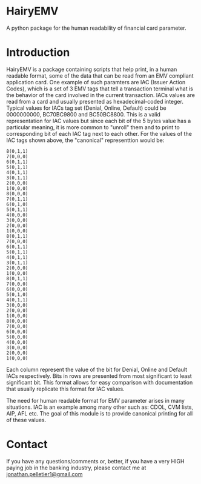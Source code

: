 HairyEMV
=========

A python package for the human readability of financial card parameter.  

Introduction
============

HairyEMV is a package containing scripts that help print, in a human readable
format, some of the data that can be read from an EMV compliant application
card. One example of such paramters are IAC (Issuer Action Codes), which is a 
set of 3 EMV tags that tell a transaction terminal what is the behavior of the
card involved in the current transaction. IACs values are read from a 
card and usually presented as hexadecimal-coded integer. Typical values for
IACs tag set (Denial, Online, Default) could be 0000000000, BC70BC9800 and 
BC50BC8800. This is a valid representation for IAC values but since each bit
of the 5 bytes value has a particular meaning, it is more common to "unroll"
them and to print to corresponding bit of each IAC tag next to each other. For
the values of the IAC tags shown above, the "canonical" representtion would be:

    8(0,1,1)
    7(0,0,0)
    6(0,1,1)
    5(0,1,1)
    4(0,1,1)
    3(0,1,1)
    2(0,0,0)
    1(0,0,0)
    8(0,0,0)
    7(0,1,1)
    6(0,1,0)
    5(0,1,1)
    4(0,0,0)
    3(0,0,0)
    2(0,0,0)
    1(0,0,0)
    8(0,1,1)
    7(0,0,0)
    6(0,1,1)
    5(0,1,1)
    4(0,1,1)
    3(0,1,1)
    2(0,0,0)
    1(0,0,0)
    8(0,1,1)
    7(0,0,0)
    6(0,0,0)
    5(0,1,0)
    4(0,1,1)
    3(0,0,0)
    2(0,0,0)
    1(0,0,0)
    8(0,0,0)
    7(0,0,0)
    6(0,0,0)
    5(0,0,0)
    4(0,0,0)
    3(0,0,0)
    2(0,0,0)
    1(0,0,0)

Each column represent the value of the bit for Denial, Online and Default IACs
respectively. Bits in rows are presented from most significant to least 
significant bit. This format allows for easy comparison with documentation
that usually replicate this format for IAC values.

The need for human readable format for EMV parameter arises in many situations.
IAC is an example among many other such as: CDOL, CVM lists, AIP, AFL etc. The
goal of this module is to provide canonical printing for all of these values.


Contact
=======

If you have any questions/comments or, better, if you have a very HIGH paying
job in the banking industry, please contact me at jonathan.pelletier1@gmail.com



